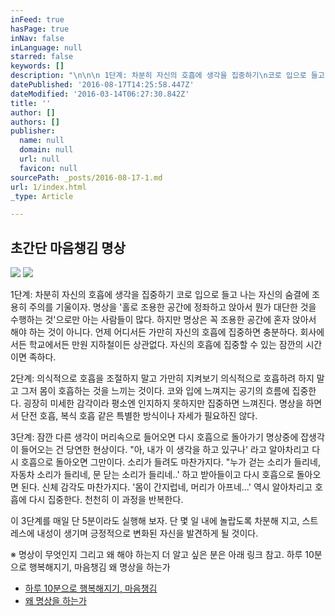 ```yaml
---
inFeed: true
hasPage: true
inNav: false
inLanguage: null
starred: false
keywords: []
description: "\n\n\n 1단계: 차분히 자신의 호흡에 생각을 집중하기\n코로 입으로 들고 나는 자신의 숨결에 조용히 주의를 기울이자. 명상을 '홀로 조용한 공간에 정좌하고 앉아서 뭔가 대단한 것을 수행하는 것'으로만 아는 사람들이 많다.  하지만 명상은 꼭 조용한 공간에 혼자 앉아서 해야 하는 것이 아니다. 언제 어디서든 가만히 자신의 호흡에 집중하면 충분하다. 회사에서든 학교에서든 만원 지하철이든 상관없다. 자신의 호흡에 집중할 수 있는 잠깐의 시간이면 족하다.\_"
datePublished: '2016-08-17T14:25:58.447Z'
dateModified: '2016-03-14T06:27:30.842Z'
title: ''
author: []
authors: []
publisher:
  name: null
  domain: null
  url: null
  favicon: null
sourcePath: _posts/2016-08-17-1.md
url: 1/index.html
_type: Article

---
```

## 초간단 마음챙김 명상
![](https://the-grid-user-content.s3-us-west-2.amazonaws.com/d9dfa64c-6fd8-4603-aa2f-6a7fac6e61dd.png)
![](https://the-grid-user-content.s3-us-west-2.amazonaws.com/36463513-cc33-4efa-bd16-7b763e7aca90.png)

1단계: 차분히 자신의 호흡에 생각을 집중하기
코로 입으로 들고 나는 자신의 숨결에 조용히 주의를 기울이자. 명상을 '홀로 조용한 공간에 정좌하고 앉아서 뭔가 대단한 것을 수행하는 것'으로만 아는 사람들이 많다. 하지만 명상은 꼭 조용한 공간에 혼자 앉아서 해야 하는 것이 아니다. 언제 어디서든 가만히 자신의 호흡에 집중하면 충분하다. 회사에서든 학교에서든 만원 지하철이든 상관없다. 자신의 호흡에 집중할 수 있는 잠깐의 시간이면 족하다. 

2단계: 의식적으로 호흡을 조절하지 말고 가만히 지켜보기
의식적으로 호흡하려 하지 말고 그저 몸이 호흡하는 것을 느끼는 것이다. 코와 입에 느껴지는 공기의 흐름에 집중한다. 굉장히 미세한 감각이라 평소엔 인지하지 못하지만 집중하면 느껴진다. 명상을 하면서 단전 호흡, 복식 호흡 같은 특별한 방식이나 자세가 필요하진 않다. 

3단계: 잠깐 다른 생각이 머리속으로 들어오면 다시 호흡으로 돌아가기
명상중에 잡생각이 들어오는 건 당연한 현상이다. "아, 내가 이 생각을 하고 있구나' 라고 알아차리고 다시 호흡으로 돌아오면 그만이다. 소리가 들려도 마찬가지다. "누가 걷는 소리가 들리네, 자동차 소리가 들리네, 문 닫는 소리가 들리네..' 하고 받아들이고 다시 호흡으로 돌아오면 된다. 신체 감각도 마찬가지다. '몸이 간지럽네, 머리가 아프네...' 역시 알아차리고 호흡에 다시 집중한다. 천천히 이 과정을 반복한다. 

이 3단계를 매일 단 5분이라도 실행해 보자. 단 몇 일 내에 놀랍도록 차분해 지고, 스트레스에 내성이 생기며 긍정적으로 변화된 자신을 발견하게 될 것이다. 

※ 명상이 무엇인지 그리고 왜 해야 하는지 더 알고 싶은 분은 아래 링크 참고.
하루 10분으로 행복해지기, 마음챙김
왜 명상을 하는가

* [하루 10분으로 행복해지기, 마음챙김][0]
* [왜 명상을 하는가][1]

[0]: http://unboxing.tistory.com/12
[1]: http://unboxing.tistory.com/3